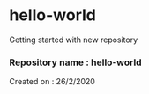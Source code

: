 # hello-world
Getting started with new repository
### Repository name : hello-world
Created on : 26/2/2020
